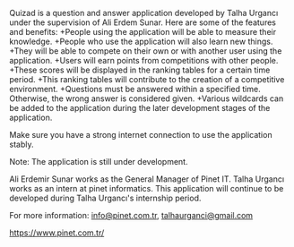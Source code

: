 Quizad is a question and answer application developed by Talha Urgancı under the supervision of Ali Erdem Sunar. Here are some of the features and benefits:
    +People using the application will be able to measure their knowledge.
    +People who use the application will also learn new things.
    +They will be able to compete on their own or with another user using the application.
    +Users will earn points from competitions with other people.
    +These scores will be displayed in the ranking tables for a certain time period.
    +This ranking tables will contribute to the creation of a competitive environment.
    +Questions must be answered within a specified time. Otherwise, the wrong answer is considered given.
    +Various wildcards can be added to the application during the later development stages of the application.
    
 Make sure you have a strong internet connection to use the application stably.
    
 Note: The application is still under development.

Ali Erdemir Sunar works as the General Manager of Pinet IT. Talha Urgancı works as an intern at pinet informatics. This application will continue to be developed during Talha Urgancı's internship period.

For more information: info@pinet.com.tr, talhaurganci@gmail.com

https://www.pinet.com.tr/
